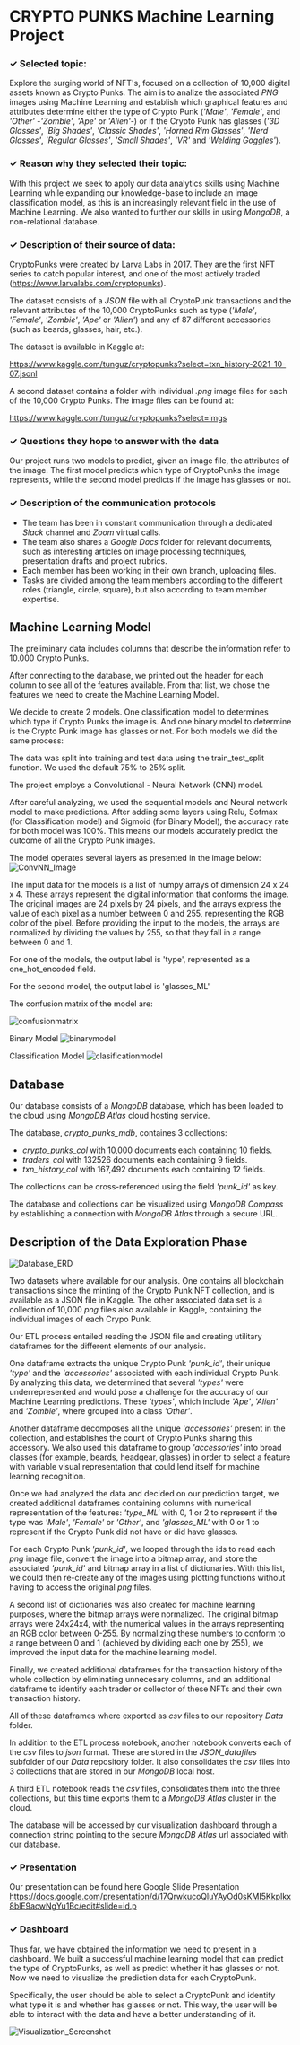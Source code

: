 # CRYPTO PUNKS Machine Learning Project

### ✓ Selected topic: 
Explore the surging world of  NFT's, focused on a collection of 10,000 digital assets known as Crypto Punks. The aim is to analize the associated *PNG* images using Machine Learning and establish which graphical features and attributes determine either the type of Crypto Punk (*'Male'*, *'Female'*, and *'Other'* -*'Zombie'*, *'Ape'* or *'Alien'*-) or if the Crypto Punk has glasses (*'3D Glasses'*, *'Big Shades'*, *'Classic Shades'*, *'Horned Rim Glasses'*, *'Nerd Glasses'*, *'Regular Glasses'*, *'Small Shades'*,  *'VR'* and *'Welding Goggles'*). 

### ✓ Reason why they selected their topic: 
With this project we seek to apply our data analytics skills using Machine Learning while expanding our knowledge-base to include an image classification model, as this is an increasingly relevant field in the use of Machine Learning. We also wanted to further our skills in using *MongoDB*, a non-relational database.

### ✓ Description of their source of data: 
CryptoPunks were created by Larva Labs in 2017. They are the first NFT series to catch popular interest, and one of the most actively traded (https://www.larvalabs.com/cryptopunks). 

The dataset consists of a *JSON* file with all CryptoPunk transactions and the relevant attributes of the 10,000 CryptoPunks such as type (*'Male'*, *'Female'*, *'Zombie'*, *'Ape'* or *'Alien'*) and any of 87 different accessories (such as beards, glasses, hair, etc.). 

The dataset is available in Kaggle at:

https://www.kaggle.com/tunguz/cryptopunks?select=txn_history-2021-10-07.jsonl

A second dataset contains a folder with individual *.png* image files for each of the 10,000 Crypto Punks. The image files can be found at:

https://www.kaggle.com/tunguz/cryptopunks?select=imgs

### ✓ Questions they hope to answer with the data

Our project runs two models to predict, given an image file, the attributes of the image. The first model predicts which type of CryptoPunks the image represents, while the second model predicts if the image has glasses or not. 


### ✓ Description of the communication protocols

- The team has been in constant communication through a dedicated *Slack* channel and *Zoom* virtual calls.
- The team also shares a *Google Docs* folder for relevant documents, such as interesting articles on image processing techniques, presentation drafts and project rubrics. 
- Each member has been working in their own branch, uploading files. 
- Tasks are divided among the team members according to the different roles (triangle, circle, square), but also according to team member expertise.

## Machine Learning Model

The preliminary data includes columns that describe the information refer to 10.000 Crypto Punks. 

After connecting to the database, we printed out the header for each column to see all of the features available. From that list, we chose the features we need to create the Machine Learning Model.

We decide to create 2 models. One classification model to determines which type if Crypto Punks the image is. And one binary model to determine is the Crypto Punk image has glasses or not. For both models we did the same process:

The data was split into training and test data using the train_test_split function. We used the default 75% to 25% split.

The project employs a Convolutional - Neural Network (CNN) model.

After careful analyzing, we used the sequential models and Neural network model to make predictions. After adding some layers using Relu, Sofmax (for Classification model) and Sigmoid (for Binary Model), the accuracy rate for both model was 100%. This means our models accurately predict the outcome of all the Crypto Punk images.

The model operates several layers as presented in the image below:
![ConvNN_Image](https://user-images.githubusercontent.com/87447639/149681824-c98a2e0d-75c0-4c75-8516-46efc8be58a7.png)


The input data for the models is a list of numpy arrays of dimension 24 x 24 x 4. These arrays represent the digital information that conforms the image. The original images are 24 pixels by 24 pixels, and the arrays express the value of each pixel as a number between 0 and 255, representing the RGB color of the pixel. Before providing the input to the models, the arrays are normalized by dividing the values by 255, so that they fall in a range between 0 and 1.

For one of the models, the output label is 'type', represented as a one_hot_encoded field.

For the second model, the output label is 'glasses_ML'

The confusion matrix of the model are: 

![confusionmatrix](https://user-images.githubusercontent.com/87447639/151213205-8481797b-eab8-4478-9d85-1860cb03c1a3.PNG)

Binary Model
![binarymodel](https://user-images.githubusercontent.com/87447639/151262580-ebf44de9-7340-4b24-8444-a6195171bcfc.PNG)

Classification Model
![clasificationmodel](https://user-images.githubusercontent.com/87447639/151262587-fcd003dd-8769-40e6-9e25-af9a51351331.PNG)


## Database

Our database consists of a *MongoDB* database, which has been loaded to the cloud using *MongoDB Atlas* cloud hosting service.

The database, *crypto_punks_mdb*, containes 3 collections:

- *crypto_punks_col* with 10,000 documents each containing 10 fields.
- *traders_col* with 132526 documents each containing 9 fields.
- *txn_history_col* with 167,492 documents each containing 12 fields.

The collections can be cross-referenced using the field *'punk_id'* as key.

The database and collections can be visualized using *MongoDB Compass* by establishing a connection with *MongoDB Atlas* through a secure URL.

## Description of the Data Exploration Phase

![Database_ERD](https://user-images.githubusercontent.com/87447639/149681985-a86e2efd-dbc7-48c5-9e67-369967f2df83.png)

Two datasets where available for our analysis. One contains all blockchain transactions since the minting of the Crypto Punk NFT collection, and is available as a JSON file in Kaggle. The other associated data set is a collection of 10,000 *png* files also available in Kaggle, containing the individual images of each Crypo Punk.

Our ETL process entailed reading the JSON file and creating utilitary dataframes for the different elements of our analysis.

One dataframe extracts the unique Crypto Punk *'punk_id'*, their unique *'type'* and the *'accessories'* associated with each individual Crypto Punk. By analyzing this data, we determined that several *'types'* were underrepresented and would pose a challenge for the accuracy of our Machine Learning predictions. These *'types'*, which include *'Ape'*, *'Alien'* and *'Zombie'*, where grouped into a class *'Other'*.

Another dataframe decomposes all the unique *'accessories'* present in the collection, and establishes the count of Crypto Punks sharing this accessory. We also used this dataframe to group *'accessories'* into broad classes (for example, beards, headgear, glasses) in order to select a feature with variable visual representation that could lend itself for machine learning recognition.

Once we had analyzed the data and decided on our prediction target, we created additional dataframes containing columns with numerical representation of the features: *'type_ML'* with 0, 1 or 2 to represent if the type was *'Male'*, *'Female'* or *'Other'*, and *'glasses_ML'* with 0 or 1 to represent if the Crypto Punk did not have or did have glasses.

For each Crypto Punk *'punk_id'*, we looped through the ids to read each *png* image file, convert the image into a bitmap array, and store the associated *'punk_id'* and bitmap array in a list of dictionaries. With this list, we could then re-create any of the images using plotting functions without having to access the original *png* files.

A second list of dictionaries was also created for machine learning purposes, where the bitmap arrays were normalized. The original bitmap arrays were 24x24x4, with the numerical values in the arrays representing an RGB color between 0-255. By normalizing these numbers to conform to a range between 0 and 1 (achieved by dividing each one by 255), we improved the input data for the machine learning model.

Finally, we created additional dataframes for the transaction history of the whole collection by eliminating unnecesary columns, and an additional dataframe to identify each trader or collector of these NFTs and their own transaction history.

All of these dataframes where exported as *csv* files to our repository *Data* folder.

In addition to the ETL process notebook, another notebook converts each of the *csv* files to *json* format. These are stored in the *JSON_datafiles* subfolder of our *Data* repository folder. It also consolidates the *csv* files into 3 collections that are stored in our *MongoDB* local host.

A third ETL notebook reads the *csv* files, consolidates them into the three collections, 
but this time exports them to a *MongoDB Atlas* cluster in the cloud.

The database will be accessed by our visualization dashboard through a connection string pointing to the secure *MongoDB Atlas* url associated with our database.

### ✓ Presentation

Our presentation can be found here Google Slide Presentation https://docs.google.com/presentation/d/17QrwkucoQluYAyOd0sKMI5KkpIkx8blE9acwNgYu1Bc/edit#slide=id.p

### ✓ Dashboard

Thus far, we have obtained the information we need to present in a dashboard. We built a successful machine learning model that can predict the type of CryptoPunks, as well as predict whether it has glasses or not. Now we need to visualize the prediction data for each CryptoPunk.

Specifically, the user should be able to select a CryptoPunk and identify what type it is and whether has glasses or not. This way, the user will be able to interact with the data and have a better understanding of it. 

![Visualization_Screenshot](https://user-images.githubusercontent.com/87447639/151211870-627a617b-7d5f-48bc-8a53-1c0d40e5e4ab.png)
